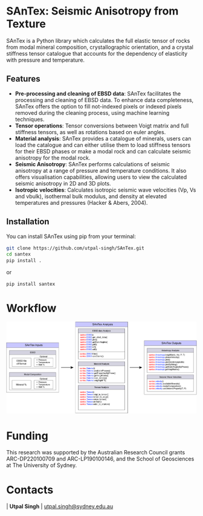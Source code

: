# SAnTex: Seismic Anisotropy from Texture

SAnTex is a Python library which calculates the full elastic tensor of rocks from modal mineral composition, crystallographic orientation, and a crystal stiffness tensor catalogue that accounts for the dependency of elasticity with pressure and temperature.

## Features

- **Pre-processing and cleaning of EBSD data**: SAnTex facilitates the processing and cleaning of EBSD data.  To enhance data completeness, SAnTex  offers the option to fill not-indexed pixels or indexed pixels removed during the cleaning process, using machine learning techniques.
- **Tensor operations**: Tensor conversions between Voigt matrix and full stiffness tensors, as well as rotations based on euler angles.
- **Material analysis**: SAnTex provides a catalogue of minerals, users can load the catalogue and can either utilise them to load stiffness tensors for their EBSD phases or make a modal rock and can calculate seismic anisotropy for the modal rock.
- **Seismic Anisotropy**: SAnTex performs calculations of seismic anisotropy at a range of pressure and temperature conditions.  It also offers visualisation capabilities, allowing users to view the calculated seismic anisotropy in 2D and 3D plots. 
- **Isotropic velocities**: Calculates isotropic seismic wave velocities (Vp, Vs and vbulk), isothermal bulk modulus, and density at elevated temperatures and pressures (Hacker & Abers, 2004). 


## Installation

You can install SAnTex using pip from your terminal:

```bash
git clone https://github.com/utpal-singh/SAnTex.git
cd santex
pip install .
```


or

```bash
pip install santex
```

# Workflow

<img src="./santex.png">

# Funding

This research was supported by the Australian Research Council grants ARC-DP220100709 and ARC-LP190100146, and the School of Geosciences at The University of Sydney.

# Contacts

| **Utpal Singh** | utpal.singh@sydney.edu.au
